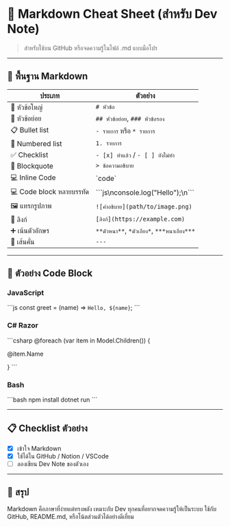 # 📄 Markdown Cheat Sheet (สำหรับ Dev Note)

> สำหรับใช้บน GitHub หรือจดความรู้ในไฟล์ .md แบบมือโปร

---

## 🧠 พื้นฐาน Markdown

| ประเภท | ตัวอย่าง |
|--------|----------|
| 📌 หัวข้อใหญ่ | `# หัวข้อ` |
| 📌 หัวข้อย่อย | `## หัวข้อย่อย`, `### หัวข้อรอง` |
| 📋 Bullet list | `- รายการ` หรือ `* รายการ` |
| 🔢 Numbered list | `1. รายการ` |
| ✅ Checklist | `- [x] ทำแล้ว` / `- [ ] ยังไม่ทำ` |
| 💬 Blockquote | `> ข้อความอธิบาย` |
| 💻 Inline Code | \`code\` |
| 💻 Code block หลายบรรทัด | \```js\nconsole.log("Hello");\n\``` |
| 🖼️ แทรกรูปภาพ | `![คำอธิบาย](path/to/image.png)` |
| 🔗 ลิงก์ | `[ลิงก์](https://example.com)` |
| ➕ เน้นตัวอักษร | `**ตัวหนา**`, `*ตัวเอียง*`, `***หนาเอียง***` |
| 📎 เส้นคั่น | `---` |

---

## 🧪 ตัวอย่าง Code Block

### JavaScript

\`\`\`js
const greet = (name) => `Hello, ${name}`;
\`\`\`

### C# Razor

\`\`\`csharp
@foreach (var item in Model.Children()) {
    <p>@item.Name</p>
}
\`\`\`

### Bash

\`\`\`bash
npm install
dotnet run
\`\`\`

---

## 📋 Checklist ตัวอย่าง

- [x] เข้าใจ Markdown
- [x] ใช้ได้ใน GitHub / Notion / VSCode
- [ ] ลองเขียน Dev Note ของตัวเอง

---

## 🧠 สรุป

Markdown คือภาษาที่ง่ายแต่ทรงพลัง เหมาะกับ Dev ทุกคนที่อยากจดความรู้ให้เป็นระบบ ใช้กับ GitHub, README.md, หรือโน้ตส่วนตัวได้อย่างดีเยี่ยม
